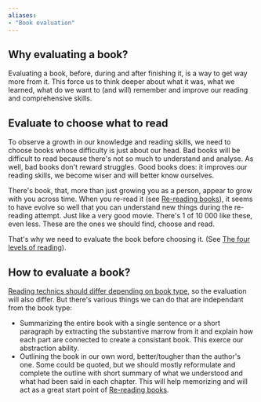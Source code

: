 ```yaml
---
aliases:
- "Book evaluation"
---
```


## Why evaluating a book? 

Evaluating a book, before, during and after finishing it, is a way to get way more from it. This force us to think deeper about what it was, what we learned, what do we want to (and will) remember and improve our reading and comprehensive skills. 

## Evaluate to choose what to read

To observe a growth in our knowledge and reading skills, we need to choose books whose difficulty is just about our head. Bad books will be difficult to read because there's not so much to understand and analyse. As well, bad books don't reward struggles. Good books does: it improves our reading skills, we become wiser and will better know ourselves. 

There's book, that, more than just growing you as a person, appear to grow with you across time. When you re-read it (see [Re-reading books](Re-reading%20books.md)), it seems to have evolve so well that you can understand new things during the re-reading attempt. Just like a very good movie. There's 1 of 10 000 like these, even less. These are the ones we should find, choose and read.

That's why we need to evaluate the book before choosing it. (See [The four levels of reading](The%20four%20levels%20of%20reading.md)).

## How to evaluate a book? 

[Reading technics should differ depending on book type](Reading%20technics%20should%20differ%20depending%20on%20book%20type.md), so the evaluation will also differ. But there's various things we can do that are independant from the book type:

- Summarizing the entire book with a single sentence or a short paragraph by extracting the substantive marrow from it and explain how each part are connected to create a consistant book. This exerce our abstraction ability. 
- Outlining the book in our own word, better/tougher than the author's one. Some could be quoted, but we should mostly reformulate and complete the outline with short summary of what we understood and what had been said in each chapter. This will help memorizing and will act as a great start point of [Re-reading books](Re-reading%20books.md).

